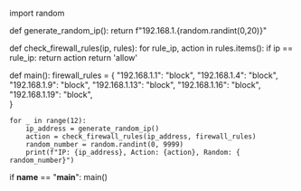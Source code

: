 import random 

def generate_random_ip():
    return f"192.168.1.{random.randint(0,20)}"

def check_firewall_rules(ip, rules):
    for rule_ip, action in rules.items():
        if ip == rule_ip:
            return action
    return 'allow'


def main():
    firewall_rules = {
        "192.168.1.1": "block",
        "192.168.1.4": "block",
        "192.168.1.9": "block",
        "192.168.1.13": "block",
        "192.168.1.16": "block",
        "192.168.1.19": "block",    
}


    for _ in range(12):
        ip_address = generate_random_ip()
        action = check_firewall_rules(ip_address, firewall_rules)
        random_number = random.randint(0, 9999)
        print(f"IP: {ip_address}, Action: {action}, Random: { random_number}")



if __name__ == "__main__":
    main()
